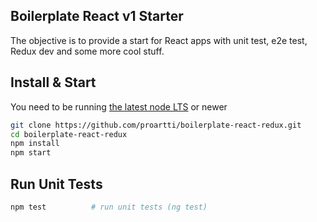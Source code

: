## Boilerplate React v1 Starter 

The objective is to provide a start for React apps with unit test, e2e test, Redux dev and some more cool stuff.

## Install & Start

You need to be running [the latest node LTS](https://nodejs.org/en/download/) or newer

```bash
git clone https://github.com/proartti/boilerplate-react-redux.git
cd boilerplate-react-redux
npm install
npm start
```

## Run Unit Tests
```bash
npm test          # run unit tests (ng test)
```